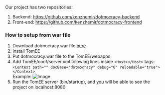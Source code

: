 Our project has two repositories:  
1. Backend: https://github.com/kenzhemir/dotmocracy-backend
2. Front-end: https://github.com/kenzhemir/dotmocracy-frontend
  
  
### How to setup from war file
1. Download dotmocracy.war file [here](https://drive.google.com/drive/folders/10jajiept3NMzR_Z0pqMTVEp9-T580W_M)
2. Install TomEE
3. Put dotmocracy.war file to the TomEE/webapps
4. Add TomEE/conf/server.xml folowing lines inside `<Host></Host>` tags:  
`<Context path="" docBase="dotmocracy" debug="0" reloadable="true"></Context>`  
Example: ![Image](https://i.imgur.com/s62mp7r.png)
5. Run the TomEE server (bin/startup), and you will be able to see the project on localhost:8080
